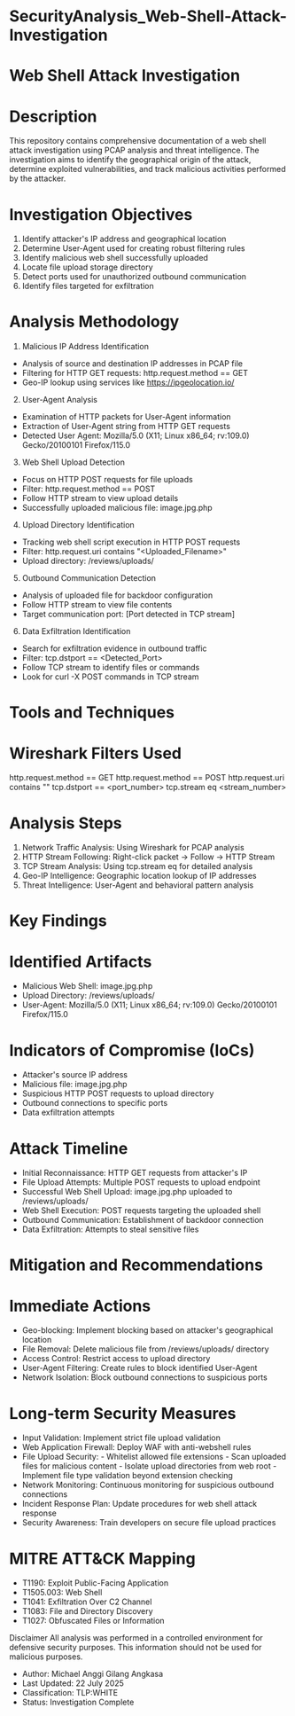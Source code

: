 # SecurityAnalysis_Web-Shell-Attack-Investigation
# Web Shell Attack Investigation
# Description
This repository contains comprehensive documentation of a web shell attack investigation using PCAP analysis and threat intelligence. The investigation aims to identify the geographical origin of the attack, determine exploited vulnerabilities, and track malicious activities performed by the attacker.

# Investigation Objectives
1. Identify attacker's IP address and geographical location
2. Determine User-Agent used for creating robust filtering rules
3. Identify malicious web shell successfully uploaded
4. Locate file upload storage directory
5. Detect ports used for unauthorized outbound communication
6. Identify files targeted for exfiltration

# Analysis Methodology
1. Malicious IP Address Identification

  * Analysis of source and destination IP addresses in PCAP file
  * Filtering for HTTP GET requests: http.request.method == GET
  * Geo-IP lookup using services like https://ipgeolocation.io/

2. User-Agent Analysis

  * Examination of HTTP packets for User-Agent information
  * Extraction of User-Agent string from HTTP GET requests
  * Detected User Agent: Mozilla/5.0 (X11; Linux x86_64; rv:109.0) Gecko/20100101 Firefox/115.0

3. Web Shell Upload Detection

  * Focus on HTTP POST requests for file uploads
  * Filter: http.request.method == POST
  * Follow HTTP stream to view upload details
  * Successfully uploaded malicious file: image.jpg.php

4. Upload Directory Identification

  * Tracking web shell script execution in HTTP POST requests
  * Filter: http.request.uri contains "<Uploaded_Filename>"
  * Upload directory: /reviews/uploads/

5. Outbound Communication Detection

  * Analysis of uploaded file for backdoor configuration
  * Follow HTTP stream to view file contents
  * Target communication port: [Port detected in TCP stream]

6. Data Exfiltration Identification

  * Search for exfiltration evidence in outbound traffic
  * Filter: tcp.dstport == <Detected_Port>
  * Follow TCP stream to identify files or commands
  * Look for curl -X POST commands in TCP stream

# Tools and Techniques
# Wireshark Filters Used
  http.request.method == GET
  http.request.method == POST
  http.request.uri contains "<filename>"
  tcp.dstport == <port_number>
  tcp.stream eq <stream_number>

# Analysis Steps
  1. Network Traffic Analysis: Using Wireshark for PCAP analysis
  2. HTTP Stream Following: Right-click packet → Follow → HTTP Stream
  3. TCP Stream Analysis: Using tcp.stream eq for detailed analysis
  4. Geo-IP Intelligence: Geographic location lookup of IP addresses
  5. Threat Intelligence: User-Agent and behavioral pattern analysis

# Key Findings
# Identified Artifacts

  * Malicious Web Shell: image.jpg.php
  * Upload Directory: /reviews/uploads/
  * User-Agent: Mozilla/5.0 (X11; Linux x86_64; rv:109.0) Gecko/20100101 Firefox/115.0

# Indicators of Compromise (IoCs)

  * Attacker's source IP address
  * Malicious file: image.jpg.php
  * Suspicious HTTP POST requests to upload directory
  * Outbound connections to specific ports
  * Data exfiltration attempts

# Attack Timeline

  * Initial Reconnaissance: HTTP GET requests from attacker's IP
  * File Upload Attempts: Multiple POST requests to upload endpoint
  * Successful Web Shell Upload: image.jpg.php uploaded to /reviews/uploads/
  * Web Shell Execution: POST requests targeting the uploaded shell
  * Outbound Communication: Establishment of backdoor connection
  * Data Exfiltration: Attempts to steal sensitive files

# Mitigation and Recommendations
# Immediate Actions

  * Geo-blocking: Implement blocking based on attacker's geographical location
  * File Removal: Delete malicious file from /reviews/uploads/ directory
  * Access Control: Restrict access to upload directory
  * User-Agent Filtering: Create rules to block identified User-Agent
  * Network Isolation: Block outbound connections to suspicious ports

# Long-term Security Measures

  * Input Validation: Implement strict file upload validation
  * Web Application Firewall: Deploy WAF with anti-webshell rules
  * File Upload Security:
        - Whitelist allowed file extensions
        - Scan uploaded files for malicious content
        - Isolate upload directories from web root
        - Implement file type validation beyond extension checking
  * Network Monitoring: Continuous monitoring for suspicious outbound connections
  * Incident Response Plan: Update procedures for web shell attack response
  * Security Awareness: Train developers on secure file upload practices

# MITRE ATT&CK Mapping

* T1190: Exploit Public-Facing Application
* T1505.003: Web Shell
* T1041: Exfiltration Over C2 Channel
* T1083: File and Directory Discovery
* T1027: Obfuscated Files or Information

Disclaimer
All analysis was performed in a controlled environment for defensive security purposes. This information should not be used for malicious purposes.

- Author: Michael Anggi Gilang Angkasa
- Last Updated: 22 July 2025
- Classification: TLP:WHITE
- Status: Investigation Complete
